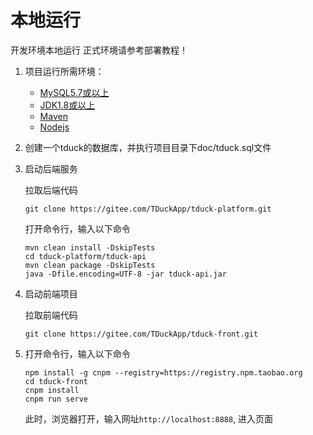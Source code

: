 # 本地运行

开发环境本地运行 正式环境请参考部署教程！

1. 项目运行所需环境：

    - [MySQL5.7或以上](https://dev.mysql.com/downloads/mysql/)
    - [JDK1.8或以上](http://www.oracle.com/technetwork/java/javase/overview/index.html)
    - [Maven](https://maven.apache.org/download.cgi)
    - [Nodejs](https://nodejs.org/en/download/)

2. 创建一个tduck的数据库，并执行项目目录下doc/tduck.sql文件

3. 启动后端服务

   拉取后端代码

   `git clone https://gitee.com/TDuckApp/tduck-platform.git`

   打开命令行，输入以下命令

   ```
   mvn clean install -DskipTests
   cd tduck-platform/tduck-api
   mvn clean package -DskipTests
   java -Dfile.encoding=UTF-8 -jar tduck-api.jar
   ```

4. 启动前端项目

   拉取前端代码

   `git clone https://gitee.com/TDuckApp/tduck-front.git`

5. 打开命令行，输入以下命令

   ```
   npm install -g cnpm --registry=https://registry.npm.taobao.org
   cd tduck-front
   cnpm install
   cnpm run serve
   ```

   此时，浏览器打开，输入网址`http://localhost:8888`, 进入页面

   

